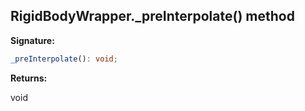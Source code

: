 
## RigidBodyWrapper.\_preInterpolate() method

**Signature:**

```typescript
_preInterpolate(): void;
```
**Returns:**

void

